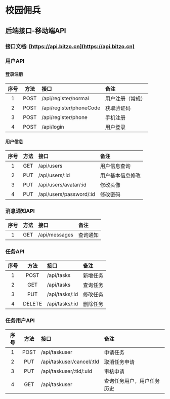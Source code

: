 # 校园佣兵

## 后端接口-移动端API

### 接口文档: [https://api.bitzo.cn](https://api.bitzo.cn)

### 用户API

#### 登录注册

| 序号 | 方法 | 接口 | 备注 |
|:-:|:--:|:--|:---|
| 1 | POST | /api/register/normal | 用户注册（常规） |
| 2 | POST | /api/register/phoneCode | 获取验证码 |
| 3 | POST | /api/register/phone | 手机注册 |
| 4 | POST | /api/login | 用户登录 |

#### 用户信息

| 序号 | 方法 | 接口 | 备注 |
|:-:|:--:|:--|:---|
| 1 | GET | /api/users | 用户信息查询 |
| 2 | PUT | /api/users/:id | 用户基本信息修改 |
| 3 | PUT | /api/users/avatar/:id | 修改头像 |
| 4 | PUT | /api/users/password/:id | 修改密码 |

### 消息通知API

| 序号 | 方法 | 接口 | 备注 |
|:-:|:--:|:--|:---|
| 1 | GET | /api/messages | 查询通知 |

### 任务API

| 序号 | 方法 | 接口 | 备注 |
|:-:|:--:|:--|:---|
| 1 | POST | /api/tasks | 新增任务 |
| 2 | GET | /api/tasks | 查询任务 |
| 3 | PUT | /api/tasks/:id | 修改任务 |
| 4 | DELETE | /api/tasks/:id | 删除任务 |

### 任务用户API

| 序号 | 方法 | 接口 | 备注 |
|:-:|:--:|:--|:---|
| 1 | POST | /api/taskuser | 申请任务 |
| 2 | PUT | /api/taskuser/cancel/:tId | 取消任务申请 |
| 3 | PUT | /api/taskuser/:tId/:uId | 审核申请 |
| 4 | GET | /api/taskuser | 查询任务用户，用户任务历史 |
